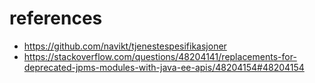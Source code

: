 
# references
- https://github.com/navikt/tjenestespesifikasjoner
- https://stackoverflow.com/questions/48204141/replacements-for-deprecated-jpms-modules-with-java-ee-apis/48204154#48204154
